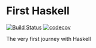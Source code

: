 # First Haskell
[![Build Status](https://travis-ci.org/ott8bre/first-haskell.svg?branch=master)](https://travis-ci.org/ott8bre/first-haskell)
[![codecov](https://codecov.io/gh/ott8bre/first-haskell/branch/master/graph/badge.svg)](https://codecov.io/gh/ott8bre/first-haskell)

The very first journey with Haskell
